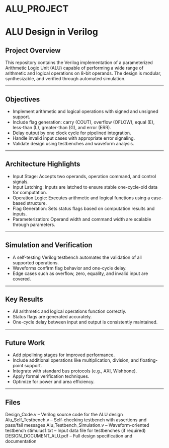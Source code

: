 # ALU_PROJECT
# ALU Design in Verilog

## Project Overview

This repository contains the Verilog implementation of a parameterized Arithmetic Logic Unit (ALU) capable of performing a wide range of arithmetic and logical operations on 8-bit operands. The design is modular, synthesizable, and verified through automated simulation.

---

## Objectives

- Implement arithmetic and logical operations with signed and unsigned support.
- Include flag generation: carry (COUT), overflow (OFLOW), equal (E), less-than (L), greater-than (G), and error (ERR).
- Delay output by one clock cycle for pipelined integration.
- Handle invalid input cases with appropriate error signaling.
- Validate design using testbenches and waveform analysis.

---

## Architecture Highlights

- Input Stage: Accepts two operands, operation command, and control signals.
- Input Latching: Inputs are latched to ensure stable one-cycle-old data for computation.
- Operation Logic: Executes arithmetic and logical functions using a case-based structure.
- Flag Generation: Sets status flags based on computation results and inputs.
- Parameterization: Operand width and command width are scalable through parameters.

---

## Simulation and Verification

- A self-testing Verilog testbench automates the validation of all supported operations.
- Waveforms confirm flag behavior and one-cycle delay.
- Edge cases such as overflow, zero, equality, and invalid input are covered.

---

## Key Results

- All arithmetic and logical operations function correctly.
- Status flags are generated accurately.
- One-cycle delay between input and output is consistently maintained.

---

## Future Work

- Add pipelining stages for improved performance.
- Include additional operations like multiplication, division, and floating-point support.
- Integrate with standard bus protocols (e.g., AXI, Wishbone).
- Apply formal verification techniques.
- Optimize for power and area efficiency.

---

## Files

Design_Code.v – Verilog source code for the ALU design
Alu_Self_Testbench.v – Self-checking testbench with assertions and pass/fail messages
Alu_Testbench_Simulation.v – Waveform-oriented testbench
stimulus1.txt – Input data file for testbenches (if required)
DESIGN_DOCUMENT_ALU.pdf – Full design specification and documentation
